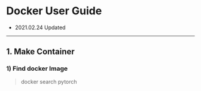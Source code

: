 # Docker User Guide
- 2021.02.24 Updated

---
## 1. Make Container
###    1) Find docker Image
   > docker search pytorch
